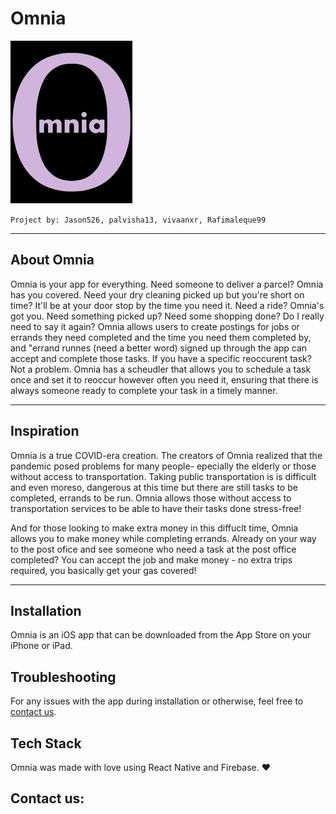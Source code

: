 # Omnia 


![omnialogo](omnialogo.png)


`Project by: Jason526, palvisha13, vivaanxr, Rafimaleque99`

-----
## About Omnia

Omnia is your app for everything. Need someone to deliver a parcel? Omnia has you covered. Need your dry cleaning picked up but you're short on time? It'll be at your door stop
by the time you need it. Need a ride? Omnia's got you. Need something picked up? Need some shopping done? Do I really need to say it again? Omnia allows users to create postings for jobs or errands they need completed and the time you need them completed by, and "errand runnes (need a better word) signed up 
through the app can accept and complete those tasks. If you have a specific reoccurent task? Not a problem. Omnia has a scheudler that allows you to schedule a task once and set it to reoccur however often you need it, ensuring that 
there is always someone ready to complete your task in a timely manner. 


---- 


## Inspiration 
Omnia is a true COVID-era creation.
The creators of Omnia realized that the pandemic posed problems for many people- epecially the elderly or those without access to transportation. Taking public transportation is 
is difficult and even moreso, dangerous at this time but there are still tasks to be completed, errands to be run. Omnia allows those without access to transportation services to 
be able to have their tasks done stress-free! 

And for those looking to make extra money in this diffuclt time, Omnia allows you to make money while completing errands. Already on your way to the post ofice and see 
someone who need a task at the post office completed? You can accept the job and make money - no extra trips required, you basically get your gas covered! 

----

## Installation 
Omnia is an iOS app that can be downloaded from the App Store on your iPhone or iPad.

## Troubleshooting 

For any issues with the app during installation or otherwise, feel free to [contact us](https://github.com/palvisha13/Omnia/blob/main/README.md#contact-us).
## Tech Stack

Omnia was made with love using React Native and Firebase. 
:heart:

 ## Contact us:
 

